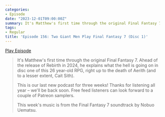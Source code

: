 ```yaml
---
categories:
- Episode
date: "2023-12-01T09:00:00Z"
summary: It's Matthew's first time through the original Final Fantasy 7.
tags:
- Regular
title: 'Episode 156: Two Giant Men Play Final Fantasy 7 (Disc 1)'
---
```


[Play Episode](https://www.patreon.com/posts/episode-156-two-93749095)
> It's Matthew's first time through the original Final Fantasy 7. Ahead of the release of Rebirth in 2024, he explains what the hell is going on in disc one of this 26 year-old RPG, right up to the death of Aerith (and to a lesser extent, Cait Sith).
>
> This is our last new podcast for three weeks! Thanks for listening all year – we'll be back soon. Free feed listeners can look forward to a couple of Patreon samplers.
>
> This week's music is from the Final Fantasy 7 soundtrack by Nobuo Uematsu.
